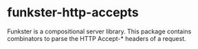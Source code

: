 # funkster-http-accepts

Funkster is a compositional server library. This package contains combinators to parse the HTTP Accept-\* headers of a request.
